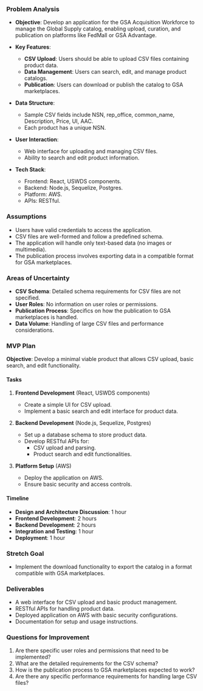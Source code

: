 ### Problem Analysis

- **Objective**: Develop an application for the GSA Acquisition Workforce to manage the Global Supply catalog, enabling upload, curation, and publication on platforms like FedMall or GSA Advantage.
  
- **Key Features**:
  - **CSV Upload**: Users should be able to upload CSV files containing product data.
  - **Data Management**: Users can search, edit, and manage product catalogs.
  - **Publication**: Users can download or publish the catalog to GSA marketplaces.

- **Data Structure**:
  - Sample CSV fields include NSN, rep_office, common_name, Description, Price, UI, AAC.
  - Each product has a unique NSN.

- **User Interaction**:
  - Web interface for uploading and managing CSV files.
  - Ability to search and edit product information.

- **Tech Stack**:
  - Frontend: React, USWDS components.
  - Backend: Node.js, Sequelize, Postgres.
  - Platform: AWS.
  - APIs: RESTful.

### Assumptions

- Users have valid credentials to access the application.
- CSV files are well-formed and follow a predefined schema.
- The application will handle only text-based data (no images or multimedia).
- The publication process involves exporting data in a compatible format for GSA marketplaces.

### Areas of Uncertainty

- **CSV Schema**: Detailed schema requirements for CSV files are not specified.
- **User Roles**: No information on user roles or permissions.
- **Publication Process**: Specifics on how the publication to GSA marketplaces is handled.
- **Data Volume**: Handling of large CSV files and performance considerations.

### MVP Plan

**Objective**: Develop a minimal viable product that allows CSV upload, basic search, and edit functionality.

#### Tasks

1. **Frontend Development** (React, USWDS components)
   - Create a simple UI for CSV upload.
   - Implement a basic search and edit interface for product data.

2. **Backend Development** (Node.js, Sequelize, Postgres)
   - Set up a database schema to store product data.
   - Develop RESTful APIs for:
     - CSV upload and parsing.
     - Product search and edit functionalities.

3. **Platform Setup** (AWS)
   - Deploy the application on AWS.
   - Ensure basic security and access controls.

#### Timeline

- **Design and Architecture Discussion**: 1 hour
- **Frontend Development**: 2 hours
- **Backend Development**: 2 hours
- **Integration and Testing**: 1 hour
- **Deployment**: 1 hour

### Stretch Goal

- Implement the download functionality to export the catalog in a format compatible with GSA marketplaces.

### Deliverables

- A web interface for CSV upload and basic product management.
- RESTful APIs for handling product data.
- Deployed application on AWS with basic security configurations.
- Documentation for setup and usage instructions.

### Questions for Improvement

1. Are there specific user roles and permissions that need to be implemented?
2. What are the detailed requirements for the CSV schema?
3. How is the publication process to GSA marketplaces expected to work?
4. Are there any specific performance requirements for handling large CSV files?